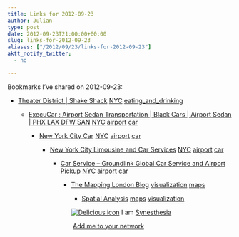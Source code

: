 ```yaml
---
title: Links for 2012-09-23
author: Julian
type: post
date: 2012-09-23T21:00:00+00:00
slug: links-for-2012-09-23 
aliases: ["/2012/09/23/links-for-2012-09-23"]
aktt_notify_twitter:
  - no

---
```

Bookmarks I&#8217;ve shared on 2012-09-23:

  * [Theater District | Shake Shack][1] 
    [NYC][2] [eating\_and\_drinking][3] </li> 
    
      * [ExecuCar : Airport Sedan Transportation | Black Cars | Airport Sedan | PHX LAX DFW SAN][4] 
        [NYC][2] [airport][5] [car][6] </li> 
        
          * [New York City Car][7] 
            [NYC][2] [airport][5] [car][6] </li> 
            
              * [New York City Limousine and Car Services][8] 
                [NYC][2] [airport][5] [car][6] </li> 
                
                  * [Car Service &#8211; Groundlink Global Car Service and Airport Pickup][9] 
                    [NYC][2] [airport][5] [car][6] </li> 
                    
                      * [The Mapping London Blog][10] 
                        [visualization][11] [maps][12] </li> 
                        
                          * [Spatial Analysis][13] 
                            [maps][12] [visualization][11] </li> </ul> 
                            
                            <p class="deliciouslink">
                              <a href="https://del.icio.us/synesthesia" title="See all my bookmarks on del.icio.us"><img src="https://www.synesthesia.co.uk/images/deliciousicon.jpg" alt="Delicious icon" /></a>&nbsp;I am <a href="https://del.icio.us/synesthesia" title="See all my bookmarks on del.icio.us">Synesthesia</a>
                            </p>
                            
                            <p class="deliciouslink">
                              <a href="https://del.icio.us/network?add=synesthesia" title="Add me to your del.icio.us network"><img src="https://www.synesthesia.co.uk/images/add.gif" alt="" /></a>&nbsp;<a href="https://del.icio.us/network?add=synesthesia" title="Add me to your del.icio.us network">Add me to your network</a>
                            </p>

 [1]: https://www.shakeshack.com/location/theater-district/
 [2]: https://www.delicious.com/synesthesia/NYC
 [3]: https://www.delicious.com/synesthesia/eating_and_drinking
 [4]: https://www.execucar.com/
 [5]: https://www.delicious.com/synesthesia/airport
 [6]: https://www.delicious.com/synesthesia/car
 [7]: https://www.dial7.com/
 [8]: https://www.lincolnlimousine.com/rates/nyc-airport-rates/john-f-kennedy-international-airport-jfk/
 [9]: https://www.groundlink.com/
 [10]: https://mappinglondon.co.uk/
 [11]: https://www.delicious.com/synesthesia/visualization
 [12]: https://www.delicious.com/synesthesia/maps
 [13]: https://spatialanalysis.co.uk/